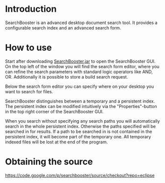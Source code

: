 # Introduction #

SearchBooster is an advanced desktop document search tool. It provides a configurable search index and an advanced search form.

# How to use #

Start after downloading [SearchBooster.jar](https://searchbooster.googlecode.com/files/SearchBooster.jar) to open the SearchBooster GUI. On the top left of the window you will find the search form editor, where you can refine the search parameters with standard logic operators like AND, OR. Additionally it is possible to store a build search request.

Below the search form editor you can specify where on your desktop you want to search for files.

SearchBooster distinguishes between a temporary and a persistent index. The persistent index can be modified intuitively via the "Properties"-button in the top right corner of the SearchBooster GUI.

When you search without specifying any search paths you will automatically search in the whole persistent index. Otherwise the paths specified will be searched in for results. If a path to be searched in is not contained in the persistent index, it will become part of the temporary one. All temporary indexed files will be lost at the end of the program.

# Obtaining the source #

https://code.google.com/p/searchbooster/source/checkout?repo=eclipse